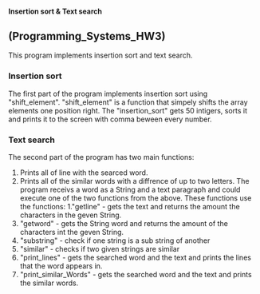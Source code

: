 #### Insertion sort & Text search

## (Programming_Systems_HW3)

This program implements insertion sort and text search.

### Insertion sort
The first part of the program implements insertion sort  using "shift_element". "shift_element" is a function that simpely shifts the array elements one position right.
The "insertion_sort" gets 50 intigers, sorts it and prints it to the screen with comma beween every number.

### Text search
The second part of the program has two main functions:
1. Prints all of line with the searced word.
2. Prints all of the similar words with a diffrence of up to two letters.
The program receivs a word as a String and a text paragraph and could execute one of the two functions from the above.
These functions use the functions:
1."getline" - gets the text and returns the amount the characters in the geven String.
2. "getword" - gets the String word and returns the amount of the characters int the geven String.
3. "substring" - check if one string is a sub string of another
4. "similar" - checks if two given strings are similar
5. "print_lines" - gets the searched word and the text and prints the lines that the word appears in.
6. "print_similar_Words" - gets the searched word and the text and prints the similar words.
